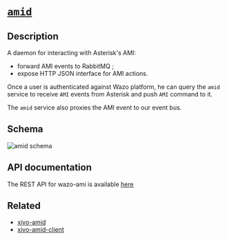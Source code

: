 # [`amid`](https://github.com/wazo-platform/xivo-amid)

## Description

A daemon for interacting with Asterisk's AMI:

* forward AMI events to RabbitMQ ;
* expose HTTP JSON interface for AMI actions.

Once a user is authenticated against Wazo platform, he can query the `amid` service to receive `AMI` events from Asterisk and push `AMI` command to it.

The `amid` service also proxies the AMI event to our event bus.

## Schema

![amid schema](diagram.svg)

## API documentation

The REST API for wazo-ami is available [here](http://developers.wazo.io/api/ami.html)

## Related

* [xivo-amid](https://github.com/wazo-platform/xivo-amid)
* [xivo-amid-client](https://github.com/wazo-platform/xivo-amid-client)
